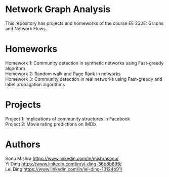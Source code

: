 # Network Graph Analysis

This repository has projects and homeworks of the course EE 232E: Graphs and Network Flows.  

# Homeworks
Homework 1: Community detection in synthetic networks using Fast-greedy algorithm  
Homework 2: Random walk and Page Rank in networks  
Homework 3: Community detection in real networks using Fast-greedy and label propagation algorithms  

# Projects
Project 1: Implications of community structures in Facebook  
Project 2: Movie rating predictions on IMDb  

# Authors
Sonu Mishra https://www.linkedin.com/in/mishrasonu/  
Yi Ding https://www.linkedin.com/in/yi-ding-36b8b896/  
Lei Ding https://www.linkedin.com/in/lei-ding-13124b91/  

